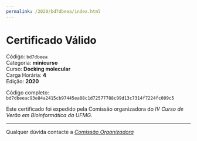 ```yaml
---
permalink: /2020/bd7dbeea/index.html
---
```


# Certificado Válido

Código: `bd7dbeea`<br>
Categoria: **minicurso**<br>
Curso: **Docking molecular**<br>
Carga Horária: **4**<br>
Edição: **2020**<br>


Código completo: `bd7dbeeac93e84a2415cb97445ea08c1d72577788c99d13c7314f7224fc009c5`


Este certificado foi expedido pela Comissão organizadora do *IV Curso de Verão em Bioinformática da UFMG*.

----

Qualquer dúvida contacte a [_Comissão Organizadora_](<mailto:cursobioinfoufmg@gmail.com$subject=[Certificados]>)

